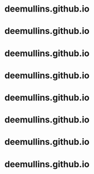 # deemullins.github.io
# deemullins.github.io
# deemullins.github.io
# deemullins.github.io
# deemullins.github.io
# deemullins.github.io
# deemullins.github.io
# deemullins.github.io

